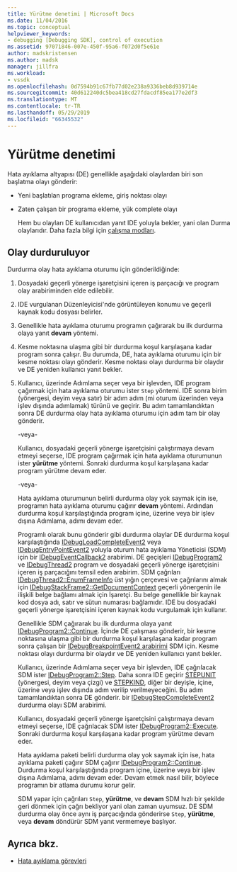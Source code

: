 ```yaml
---
title: Yürütme denetimi | Microsoft Docs
ms.date: 11/04/2016
ms.topic: conceptual
helpviewer_keywords:
- debugging [Debugging SDK], control of execution
ms.assetid: 97071846-007e-450f-95a6-f072d0f5e61e
author: madskristensen
ms.author: madsk
manager: jillfra
ms.workload:
- vssdk
ms.openlocfilehash: 0d7594b91c67fb77d02e238a9336beb8d939714e
ms.sourcegitcommit: 40d612240dc5bea418cd27fdacdf85ea177e2df3
ms.translationtype: MT
ms.contentlocale: tr-TR
ms.lasthandoff: 05/29/2019
ms.locfileid: "66345532"
---
```

# <a name="control-of-execution"></a>Yürütme denetimi
Hata ayıklama altyapısı (DE) genellikle aşağıdaki olaylardan biri son başlatma olayı gönderir:

- Yeni başlatılan programa ekleme, giriş noktası olayı

- Zaten çalışan bir programa ekleme, yük complete olayı

  Hem bu olayları DE kullanıcıdan yanıt IDE yoluyla bekler, yani olan Durma olaylarıdır. Daha fazla bilgi için [çalışma modları](../../extensibility/debugger/operational-modes.md).

## <a name="stopping-event"></a>Olay durduruluyor
 Durdurma olay hata ayıklama oturumu için gönderildiğinde:

1. Dosyadaki geçerli yönerge işaretçisini içeren iş parçacığı ve program olay arabiriminden elde edilebilir.

2. IDE vurgulanan Düzenleyicisi'nde görüntüleyen konumu ve geçerli kaynak kodu dosyası belirler.

3. Genellikle hata ayıklama oturumu programın çağırarak bu ilk durdurma olaya yanıt **devam** yöntemi.

4. Kesme noktasına ulaşma gibi bir durdurma koşul karşılaşana kadar program sonra çalışır. Bu durumda, DE, hata ayıklama oturumu için bir kesme noktası olayı gönderir. Kesme noktası olayı durdurma bir olaydır ve DE yeniden kullanıcı yanıt bekler.

5. Kullanıcı, üzerinde Adımlama seçer veya bir işlevden, IDE program çağırmak için hata ayıklama oturumu ister `Step` yöntemi. IDE sonra birim (yönergesi, deyim veya satır) bir adım adım (mi oturum üzerinden veya işlev dışında adımlamak) türünü ve geçirir. Bu adım tamamlandıktan sonra DE durdurma olay hata ayıklama oturumu için adım tam bir olay gönderir.

    -veya-

    Kullanıcı, dosyadaki geçerli yönerge işaretçisini çalıştırmaya devam etmeyi seçerse, IDE program çağırmak için hata ayıklama oturumunun ister **yürütme** yöntemi. Sonraki durdurma koşul karşılaşana kadar program yürütme devam eder.

    -veya-

    Hata ayıklama oturumunun belirli durdurma olay yok saymak için ise, programın hata ayıklama oturumu çağırır **devam** yöntemi. Ardından durdurma koşul karşılaştığında program içine, üzerine veya bir işlev dışına Adımlama, adımı devam eder.

   Programlı olarak bunu gönderir gibi durdurma olaylar DE durdurma koşul karşılaştığında [IDebugLoadCompleteEvent2](../../extensibility/debugger/reference/idebugloadcompleteevent2.md) veya [IDebugEntryPointEvent2](../../extensibility/debugger/reference/idebugentrypointevent2.md) yoluyla oturum hata ayıklama Yöneticisi (SDM) için bir [IDebugEventCallback2](../../extensibility/debugger/reference/idebugeventcallback2.md) arabirimi. DE geçişleri [IDebugProgram2](../../extensibility/debugger/reference/idebugprogram2.md) ve [IDebugThread2](../../extensibility/debugger/reference/idebugthread2.md) program ve dosyadaki geçerli yönerge işaretçisini içeren iş parçacığını temsil eden arabirim. SDM çağrıları [IDebugThread2::EnumFrameInfo](../../extensibility/debugger/reference/idebugthread2-enumframeinfo.md) üst yığın çerçevesi ve çağrılarını almak için [IDebugStackFrame2::GetDocumentContext](../../extensibility/debugger/reference/idebugstackframe2-getdocumentcontext.md) geçerli yönergenin ile ilişkili belge bağlamı almak için İşaretçi. Bu belge genellikle bir kaynak kod dosya adı, satır ve sütun numarası bağlamıdır. IDE bu dosyadaki geçerli yönerge işaretçisini içeren kaynak kodu vurgulamak için kullanır.

   Genellikle SDM çağırarak bu ilk durdurma olaya yanıt [IDebugProgram2::Continue](../../extensibility/debugger/reference/idebugprogram2-continue.md). İçinde DE çalışması gönderir, bir kesme noktasına ulaşma gibi bir durdurma koşul karşılaşana kadar program sonra çalışan bir [IDebugBreakpointEvent2 arabirimi](../../extensibility/debugger/reference/idebugbreakpointevent2.md) SDM için. Kesme noktası olayı durdurma bir olaydır ve DE yeniden kullanıcı yanıt bekler.

   Kullanıcı, üzerinde Adımlama seçer veya bir işlevden, IDE çağrılacak SDM ister [IDebugProgram2::Step](../../extensibility/debugger/reference/idebugprogram2-step.md). Daha sonra IDE geçirir [STEPUNIT](../../extensibility/debugger/reference/stepunit.md) (yönergesi, deyim veya çizgi) ve [STEPKIND](../../extensibility/debugger/reference/stepkind.md), diğer bir deyişle, içine, üzerine veya işlev dışında adım verilip verilmeyeceğini. Bu adım tamamlandıktan sonra DE gönderir. bir [IDebugStepCompleteEvent2](../../extensibility/debugger/reference/idebugstepcompleteevent2.md) durdurma olayı SDM arabirimi.

   Kullanıcı, dosyadaki geçerli yönerge işaretçisini çalıştırmaya devam etmeyi seçerse, IDE çağrılacak SDM ister [IDebugProgram2::Execute](../../extensibility/debugger/reference/idebugprogram2-execute.md). Sonraki durdurma koşul karşılaşana kadar program yürütme devam eder.

   Hata ayıklama paketi belirli durdurma olay yok saymak için ise, hata ayıklama paketi çağırır SDM çağırır [IDebugProgram2::Continue](../../extensibility/debugger/reference/idebugprogram2-continue.md). Durdurma koşul karşılaştığında program içine, üzerine veya bir işlev dışına Adımlama, adımı devam eder. Devam etmek nasıl bilir, böylece programın bir atlama durumu korur gelir.

   SDM yapar için çağrıları `Step`, **yürütme**, ve **devam** SDM hızlı bir şekilde geri dönmek için çağrı bekliyor yani olan zaman uyumsuz. DE SDM durdurma olay önce aynı iş parçacığında gönderirse `Step`, **yürütme**, veya **devam** döndürür SDM yanıt vermemeye başlıyor.

## <a name="see-also"></a>Ayrıca bkz.
- [Hata ayıklama görevleri](../../extensibility/debugger/debugging-tasks.md)